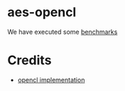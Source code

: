 # aes-opencl

We have executed some [benchmarks](benchmark.md)

# Credits
* [opencl implementation](https://github.com/softboysxp/OpenCL-AES/)